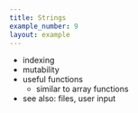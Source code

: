 ```yaml
---
title: Strings
example_number: 9
layout: example
---
```


- indexing
- mutability
- useful functions
  - similar to array functions
- see also: files, user input